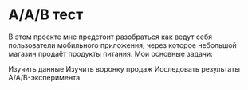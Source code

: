 # A/A/B тест

В этом проекте мне предстоит разобраться как ведут себя пользователи мобильного приложения, через которое небольшой магазин продаёт продукты питания. Мои основные задачи:

Изучить данные
Изучить воронку продаж
Исследовать результаты A/A/B-эксперимента
